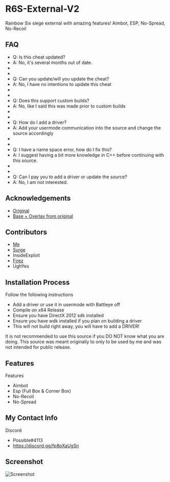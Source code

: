 
# R6S-External-V2

Rainbow Six siege external with amazing features! Aimbot,  ESP, No-Spread, No-Recoil

## FAQ
 - Q: Is this cheat updated?
 - A: No, it's several months out of date.
  - 
  - 
 - Q: Can you update/will you update the cheat?
 - A: No, I have no intentions to update this cheat
  - 
  - 
 - Q: Does this support custom builds?
 - A: No, like I said this was made prior to custom builds
  - 
  - 
 - Q: How do I add a driver?
 - A: Add your usermode communication into the source and change the source accordingly
  - 
  - 
 - Q: I have a name space error, how do I fix this?
 - A: I suggest having a bit more knowledge in C++ before continuing with this source.
  - 
  - 
 - Q: Can I pay you to add a driver or update the source?
 - A: No, I am not interested.

## Acknowledgements

 - [Original](https://github.com/SurgeGotTappedAgain/External-R6S-Cheat)
 - [Base + Overlay from original](https://github.com/fir3z)


## Contributors

- [Me](https://www.github.com/Possbl)
- [Surge](https://github.com/SurgeGotTappedAgain)
- InsideExploit
- [Firez](https://github.com/fir3z)
- UghYes



## Installation Process

Follow the following instructions

- Add a driver or use it in usermode with Battleye off
- Compile on x64 Release
- Ensure you have DirectX 2012 sdk installed
- Ensure you have wdk installed if you plan on building a driver
- This will not build right away, you will have to add a DRIVER!

It is not recommended to use this source if you DO NOT know what you are doing. 
This source was meant originally to only to be used by me and was not intended for public release. 

    
## Features

Features
- Aimbot
- Esp (Full Box & Corner Box)
- No-Recoil
- No-Spread

## My Contact Info

Discord
- Possible#4113 
- https://discord.gg/fp8pXaUgSn



## Screenshot

![Screenshot](https://media.discordapp.net/attachments/988982251490533396/1008257422940446820/unknown.png)
